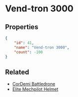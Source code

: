 # Vend-tron 3000

<no description available>

## Properties

```json
{
    "id": 41,
    "name": "Vend-tron 3000",
    "count": -100
}
```

## Related

- [CorDemi Battledrone](../items/1014-cordemi-battledrone.md)
- [Elite Mechpilot Helmet](../items/1015-elite-mechpilot-helmet.md)

